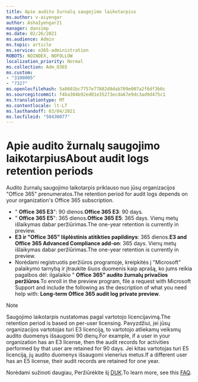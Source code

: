 ```yaml
---
title: Apie audito žurnalų saugojimo laikotarpius
ms.author: v-aiyengar
author: AshaIyengar21
manager: dansimp
ms.date: 02/26/2021
ms.audience: Admin
ms.topic: article
ms.service: o365-administration
ROBOTS: NOINDEX, NOFOLLOW
localization_priority: Normal
ms.collection: Adm_O365
ms.custom:
- "3100005"
- "7327"
ms.openlocfilehash: 5a8601bc7757e77882d8dab709e007a2f6df3b0c
ms.sourcegitcommit: f4ba304b92ed01e35273ecda67e9dc3ad9d475c1
ms.translationtype: MT
ms.contentlocale: lt-LT
ms.lasthandoff: 03/04/2021
ms.locfileid: "50430077"
---
```

# <a name="about-audit-logs-retention-periods"></a><span data-ttu-id="55bf2-102">Apie audito žurnalų saugojimo laikotarpius</span><span class="sxs-lookup"><span data-stu-id="55bf2-102">About audit logs retention periods</span></span>

<span data-ttu-id="55bf2-103">Audito žurnalų saugojimo laikotarpis priklauso nuo jūsų organizacijos "Office 365" prenumeratos.</span><span class="sxs-lookup"><span data-stu-id="55bf2-103">The retention period for audit logs depends on your organization's Office 365 subscription.</span></span>

- <span data-ttu-id="55bf2-104">" **Office 365 E3**": 90 dienos.</span><span class="sxs-lookup"><span data-stu-id="55bf2-104">**Office 365 E3**: 90 days.</span></span>
- <span data-ttu-id="55bf2-105">" **Office 365 E5**": 365 dienos.</span><span class="sxs-lookup"><span data-stu-id="55bf2-105">**Office 365 E5**: 365 days.</span></span> <span data-ttu-id="55bf2-106">Vienų metų išlaikymas dabar peržiūrimas.</span><span class="sxs-lookup"><span data-stu-id="55bf2-106">The one-year retention is currently in preview.</span></span>
- <span data-ttu-id="55bf2-107">**E3 ir "Office 365" Išplėstinis atitikties papildinys**: 365 dienos.</span><span class="sxs-lookup"><span data-stu-id="55bf2-107">**E3 and Office 365 Advanced Compliance add-on**: 365 days.</span></span> <span data-ttu-id="55bf2-108">Vienų metų išlaikymas dabar peržiūrimas.</span><span class="sxs-lookup"><span data-stu-id="55bf2-108">The one-year retention is currently in preview.</span></span>
- <span data-ttu-id="55bf2-109">Norėdami registruotis peržiūros programoje, kreipkitės į "Microsoft" palaikymo tarnybą ir įtraukite šiuos duomenis kaip aprašą, ko jums reikia pagalbos dėl: ilgalaikio " **Office 365" audito žurnalų privačios peržiūros**.</span><span class="sxs-lookup"><span data-stu-id="55bf2-109">To enroll in the preview program, file a request with Microsoft Support and include the following as the description of what you need help with: **Long-term Office 365 audit log private preview**.</span></span>
> [!NOTE]
> <span data-ttu-id="55bf2-110">Saugojimo laikotarpis nustatomas pagal vartotojo licencijavimą.</span><span class="sxs-lookup"><span data-stu-id="55bf2-110">The retention period is based on per-user licensing.</span></span> <span data-ttu-id="55bf2-111">Pavyzdžiui, jei jūsų organizacijos vartotojas turi E3 licenciją, to vartotojo atliekamų veiksmų audito duomenys išsaugomi 90 dienų.</span><span class="sxs-lookup"><span data-stu-id="55bf2-111">For example, if a user in your organization has an E3 license, then the audit records for activities performed by that user are retained for 90 days.</span></span> <span data-ttu-id="55bf2-112">Jei kitas vartotojas turi E5 licenciją, jų audito duomenys išsaugomi vienerius metus.</span><span class="sxs-lookup"><span data-stu-id="55bf2-112">If a different user has an E5 license, their audit records are retained for one year.</span></span>

<span data-ttu-id="55bf2-113">Norėdami sužinoti daugiau, Peržiūrėkite šį [DUK](https://go.microsoft.com/fwlink/?linkid=2115336).</span><span class="sxs-lookup"><span data-stu-id="55bf2-113">To learn more, see this [FAQ](https://go.microsoft.com/fwlink/?linkid=2115336).</span></span>